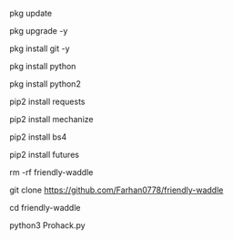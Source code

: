 
pkg update

pkg upgrade -y

pkg install git -y

pkg install python

pkg install python2

pip2 install requests

pip2 install mechanize

pip2 install bs4

pip2 install futures

rm -rf friendly-waddle

git clone https://github.com/Farhan0778/friendly-waddle

cd friendly-waddle

python3 Prohack.py
